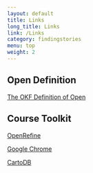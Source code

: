 ```yaml
---
layout: default
title: Links
long_title: Links
link: /Links
category: findingstories
menu: top
weight: 2
---
```


## Open Definition

[The OKF Definition of Open](http://opendefinition.org/)

## Course Toolkit

[OpenRefine](http://openrefine.org/download.html)

[Google Chrome](https://www.google.com/chrome/browser/)

[CartoDB](http://cartodb.com)
